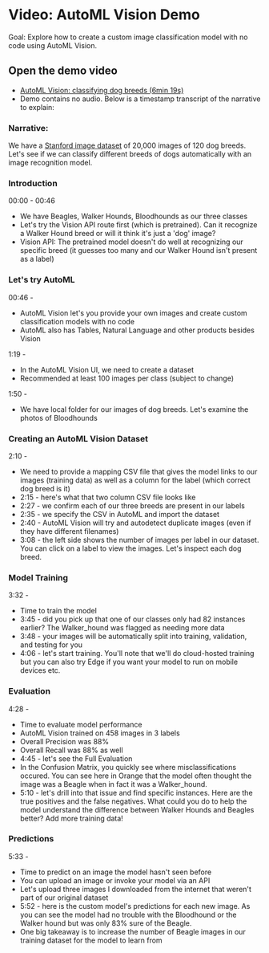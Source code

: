 # Video: AutoML Vision Demo
Goal: Explore how to create a custom image classification model with no code using AutoML Vision.

## Open the demo video
* [AutoML Vision: classifying dog breeds (6min 19s)](https://youtu.be/5EntDh5Ylf4)
* Demo contains no audio. Below is a timestamp transcript of the narrative to explain:

### Narrative:
We have a [Stanford image dataset](https://www.kaggle.com/jessicali9530/stanford-dogs-dataset) of 20,000 images of 120 dog breeds. Let's see if we can classify different breeds of dogs automatically with an image recognition model.

### Introduction 
00:00 - 00:46
* We have Beagles, Walker Hounds, Bloodhounds as our three classes
* Let's try the Vision API route first (which is pretrained). Can it recognize a Walker Hound breed or will it think it's just a 'dog' image?
* Vision API: The pretrained model doesn't do well at recognizing our specific breed (it guesses too many and our Walker Hound isn't present as a label)

### Let's try AutoML
00:46 - 
* AutoML Vision let's you provide your own images and create custom classification models with no code
* AutoML also has Tables, Natural Language and other products besides Vision

1:19 -
* In the AutoML Vision UI, we need to create a dataset
* Recommended at least 100 images per class (subject to change)

1:50 - 
* We have local folder for our images of dog breeds. Let's examine the photos of Bloodhounds

### Creating an AutoML Vision Dataset
2:10 - 
* We need to provide a mapping CSV file that gives the model links to our images (training data) as well as a column for the label (which correct dog breed is it)
* 2:15 - here's what that two column CSV file looks like
* 2:27 - we confirm each of our three breeds are present in our labels
* 2:35 - we specify the CSV in AutoML and import the dataset
* 2:40 - AutoML Vision will try and autodetect duplicate images (even if they have different filenames)
* 3:08 - the left side shows the number of images per label in our dataset. You can click on a label to view the images. Let's inspect each dog breed.

### Model Training
3:32 - 
* Time to train the model
* 3:45 - did you pick up that one of our classes only had 82 instances earlier? The Walker_hound was flagged as needing more data
* 3:48 - your images will be automatically split into training, validation, and testing for you
* 4:06 - let's start training. You'll note that we'll do cloud-hosted training but you can also try Edge if you want your model to run on mobile devices etc.

### Evaluation 
4:28 - 
* Time to evaluate model performance
* AutoML Vision trained on 458 images in 3 labels 
* Overall Precision was 88%
* Overall Recall was 88% as well
* 4:45 - let's see the Full Evaluation
* In the Confusion Matrix, you quickly see where misclassifications occured. You can see here in Orange that the model often thought the image was a Beagle when in fact it was a Walker_hound.
* 5:10 - let's drill into that issue and find specific instances. Here are the true positives and the false negatives. What could you do to help the model understand the difference between Walker Hounds and Beagles better? Add more training data!

### Predictions
5:33 - 
* Time to predict on an image the model hasn't seen before
* You can upload an image or invoke your model via an API
* Let's upload three images I downloaded from the internet that weren't part of our original dataset
* 5:52 - here is the custom model's predictions for each new image. As you can see the model had no trouble with the Bloodhound or the Walker hound but was only 83% sure of the Beagle. 
* One big takeaway is to increase the number of Beagle images in our training dataset for the model to learn from












